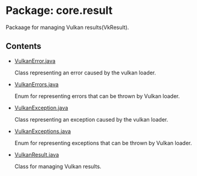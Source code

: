 # Package: core.result

<p>
  Packaage for managing Vulkan results(VkResult).
<p>

## Contents

<ul>
  <li>
    <a href="https://github.com/CesarChodun/Depth/blob/loggingUtility/src/core/result/VulkanError.java">VulkanError.java</a>
    <p> Class representing an error caused by the vulkan loader. </p>
  </li>
  <li>
    <a href="https://github.com/CesarChodun/Depth/blob/loggingUtility/src/core/result/VulkanErrors.java">VulkanErrors.java</a>
    <p> Enum for representing errors that can be thrown by Vulkan loader. </p>
  </li>
  <li>
    <a href="https://github.com/CesarChodun/Depth/blob/loggingUtility/src/core/result/VulkanException.java">VulkanException.java</a>
    <p> Class representing an exception caused by the vulkan loader. </p>
  </li>
  <li>
    <a href="https://github.com/CesarChodun/Depth/blob/loggingUtility/src/core/result/VulkanExceptions.java">VulkanExceptions.java</a>
    <p> Enum for representing exceptions that can be thrown by Vulkan loader. </p>
  </li>
  <li>
    <a href="https://github.com/CesarChodun/Depth/blob/loggingUtility/src/core/result/VulkanResult.java">VulkanResult.java</a>
    <p> Class for managing Vulkan results. </p>
  </li>
</ul>
